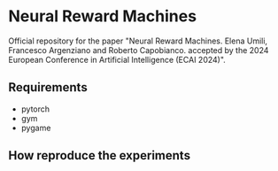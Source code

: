 # Neural Reward Machines
Official repository for the paper "Neural Reward Machines. Elena Umili, Francesco Argenziano and Roberto Capobianco. accepted by the 2024 European Conference in Artificial Intelligence (ECAI 2024)".

## Requirements
- pytorch
- gym
- pygame

## How reproduce the experiments
